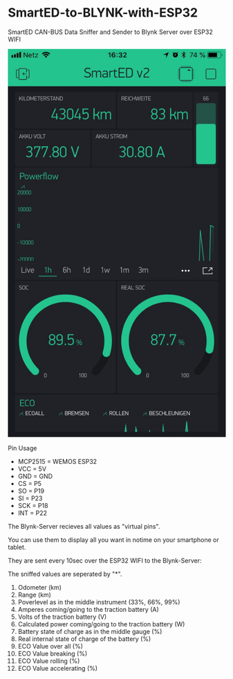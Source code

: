 # SmartED-to-BLYNK-with-ESP32
SmartED CAN-BUS Data Sniffer and Sender to Blynk Server over ESP32 WIFI 

<img src=https://github.com/eokgnah/SmartED-to-BLYNK-with-ESP32/blob/master/SmartED-Blynk.jpg>

Pin Usage

 * MCP2515  = WEMOS ESP32
 * VCC      =       5V
 * GND      =      GND
 * CS       =       P5
 * SO       =      P19
 * SI       =      P23
 * SCK      =      P18
 * INT      =      P22


The Blynk-Server recieves all values as "virtual pins".

You can use them to display all you want in notime on your smartphone or tablet.

They are sent every 10sec over the ESP32 WIFI to the Blynk-Server:

The sniffed values are seperated by "*".

1. Odometer (km)
2. Range (km)
3. Poverlevel as in the middle instrument (33%, 66%, 99%)
4. Amperes coming/going to the traction battery (A) 
5. Volts of the traction battery (V) 
6. Calculated power coming/going to the traction battery (W)
7. Battery state of charge as in the middle gauge (%)
8. Real internal state of charge of the battery (%)
9. ECO Value over all (%)
10. ECO Value breaking (%)
11. ECO Value rolling (%)
12. ECO Value accelerating (%)
